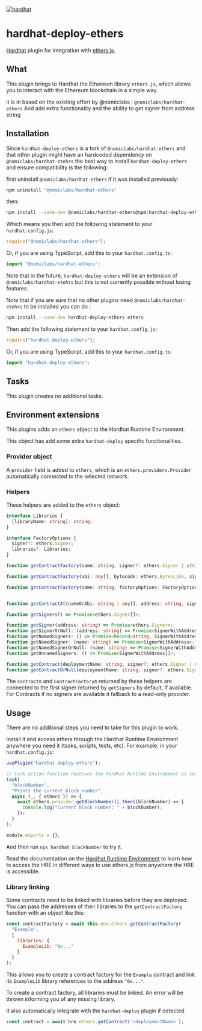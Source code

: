[![hardhat](https://hardhat.org/buidler-plugin-badge.svg?1)](https://hardhat.org)

# hardhat-deploy-ethers

[Hardhat](https://hardhat.org) plugin for integration with [ethers.js](https://github.com/ethers-io/ethers.js/).

## What

This plugin brings to Hardhat the Ethereum library `ethers.js`, which allows you to interact with the Ethereum blockchain in a simple way.

it is in based on the existing effort by @nomiclabs : `@nomiclabs/hardhat-ethers`
And add extra functionality and the ability to get signer from address string

## Installation

Since `hardhat-deploy-ethers` is a fork of `@nomiclabs/hardhat-ethers` and that other plugin might have an hardcoded dependency on `@nomiclabs/hardhat-etehrs` the best way to install `hardhat-deploy-ethers` and ensure compatibility is the following:

first uninstall `@nomiclabs/hardhat-ethers` if it was installed previously:

```bash
npm uninstall "@nomiclabs/hardhat-ethers"
```

then:

```bash
npm install --save-dev @nomiclabs/hardhat-ethers@npm:hardhat-deploy-ethers ethers
```

Which means you then add the following statement to your `hardhat.config.js`:

```js
require("@nomiclabs/hardhat-ethers");
``` 

Or, if you are using TypeScript, add this to your `hardhat.config.ts`:

```ts
import "@nomiclabs/hardhat-ethers";
```

Note that in the future, `hardhat-deploy-ethers` will be an extension of `@nomiclabs/hardhat-etehrs` but this is not currently possible without losing features.


Note that if you are sure that no other plugins need `@nomiclabs/hardhat-etehrs` to be installed you can do :

```bash
npm install --save-dev hardhat-deploy-ethers ethers
```

Then add the following statement to your `hardhat.config.js`:

```js
require("hardhat-deploy-ethers");
```

Or, if you are using TypeScript, add this to your `hardhat.config.ts`:

```ts
import "hardhat-deploy-ethers";
```

## Tasks

This plugin creates no additional tasks.

## Environment extensions

This plugins adds an `ethers` object to the Hardhat Runtime Environment.

This object has add some extra `hardhat-deploy` specific functionalities.

### Provider object

A `provider` field is added to `ethers`, which is an `ethers.providers.Provider`
automatically connected to the selected network.

### Helpers

These helpers are added to the `ethers` object:

```typescript
interface Libraries {
  [libraryName: string]: string;
}

interface FactoryOptions {
  signer?: ethers.Signer;
  libraries?: Libraries;
}

function getContractFactory(name: string, signer?: ethers.Signer | string): Promise<ethers.ContractFactory>;

function getContractFactory(abi: any[], bytecode: ethers.BytesLike, signer?: ethers.Signer | string): Promise<ethers.ContractFactory>;

function getContractFactory(name: string, factoryOptions: FactoryOptions): Promise<ethers.ContractFactory>;


function getContractAt(nameOrAbi: string | any[], address: string, signer?: ethers.Signer | string): Promise<ethers.Contract>;

function getSigners() => Promise<ethers.Signer[]>;

function getSigner(address: string) => Promise<ethers.Signer>;
function getSignerOrNull: (address: string) => Promise<SignerWithAddress | null>;
function getNamedSigners: () => Promise<Record<string, SignerWithAddress>>;
function getNamedSigner: (name: string) => Promise<SignerWithAddress>;
function getNamedSignerOrNull: (name: string) => Promise<SignerWithAddress | null>;
function getUnnamedSigners: () => Promise<SignerWithAddress[]>;

function getContract(deploymentName: string, signer?: ethers.Signer | string): Promise<ethers.Contract>;
function getContractOrNull(deploymentName: string, signer?: ethers.Signer | string): Promise<ethers.Contract | null>;

```

The `Contract`s and `ContractFactory`s returned by these helpers are connected to the first signer returned by `getSigners` by default, if available.
For Contracts if no signers are available it fallback to a read-only provider.

## Usage

There are no additional steps you need to take for this plugin to work.

Install it and access ethers through the Hardhat Runtime Environment anywhere you need it (tasks, scripts, tests, etc). For example, in your `hardhat.config.js`:

```js
usePlugin("hardhat-deploy-ethers");

// task action function receives the Hardhat Runtime Environment as second argument
task(
  "blockNumber",
  "Prints the current block number",
  async (_, { ethers }) => {
    await ethers.provider.getBlockNumber().then((blockNumber) => {
      console.log("Current block number: " + blockNumber);
    });
  }
);

module.exports = {};
```

And then run `npx hardhat blockNumber` to try it.

Read the documentation on the [Hardhat Runtime Environment](https://hardhat.org/advanced/hardhat-runtime-environment.html) to learn how to access the HRE in different ways to use ethers.js from anywhere the HRE is accessible.

### Library linking

Some contracts need to be linked with libraries before they are deployed. You can pass the addresses of their libraries to the `getContractFactory` function with an object like this:

```js
const contractFactory = await this.env.ethers.getContractFactory(
  "Example",
  {
    libraries: {
      ExampleLib: "0x..."
    }
  }
);
```

This allows you to create a contract factory for the `Example` contract and link its `ExampleLib` library references to the address `"0x..."`.

To create a contract factory, all libraries must be linked. An error will be thrown informing you of any missing library.


It also automatically integrate with the `hardhat-deploy` plugin if detected 

```js
const contract = await hre.ethers.getContract('<deploymentName>');
```
